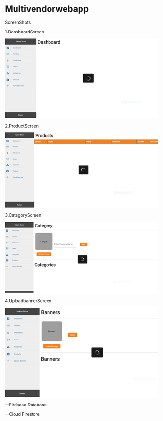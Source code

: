 # Multivendorwebapp

ScreenShots

1.DashboardScreen

![dashboardscreen](dashboardscreen.PNG)

2.ProductScreen

![productscreen](productscreen.PNG)

3.CategoryScreen

![categoryscreen](categoryscreen.PNG)

4.UploadbannerScreen

![uploadbannerscreen](uploadbannerscreen.PNG)



--Firebase Database

--Cloud Firestore
